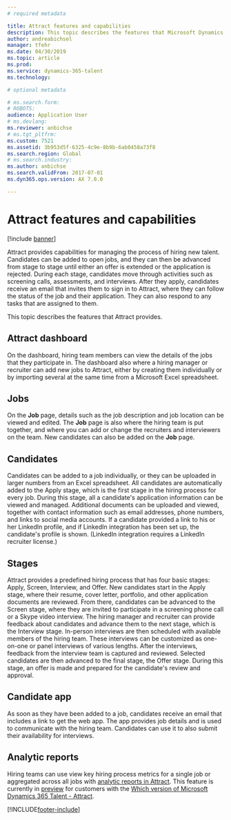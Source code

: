 ```yaml
---
# required metadata

title: Attract features and capabilities
description: This topic describes the features that Microsoft Dynamics 365 Talent - Attract provides for managing the process of hiring new talent.
author: andreabichsel
manager: tfehr
ms.date: 04/30/2019
ms.topic: article
ms.prod: 
ms.service: dynamics-365-talent
ms.technology: 

# optional metadata

# ms.search.form: 
# ROBOTS: 
audience: Application User
# ms.devlang: 
ms.reviewer: anbichse
# ms.tgt_pltfrm: 
ms.custom: 7521
ms.assetid: 3b953d5f-6325-4c9e-8b9b-6ab0458a73f8
ms.search.region: Global
# ms.search.industry: 
ms.author: anbichse
ms.search.validFrom: 2017-07-01
ms.dyn365.ops.version: AX 7.0.0

---
```

# Attract features and capabilities

[!include [banner](includes/banner.md)]

Attract provides capabilities for managing the process of hiring new talent. Candidates can be added to open jobs, and they can then be advanced from stage to stage until either an offer is extended or the application is rejected. During each stage, candidates move through activities such as screening calls, assessments, and interviews. After they apply, candidates receive an email that invites them to sign in to Attract, where they can follow the status of the job and their application. They can also respond to any tasks that are assigned to them.

This topic describes the features that Attract provides.

## Attract dashboard
On the dashboard, hiring team members can view the details of the jobs that they participate in. The dashboard also where a hiring manager or recruiter can add new jobs to Attract, either by creating them individually or by importing several at the same time from a Microsoft Excel spreadsheet.

## Jobs
On the **Job** page, details such as the job description and job location can be viewed and edited. The **Job** page is also where the hiring team is put together, and where you can add or change the recruiters and interviewers on the team. New candidates can also be added on the **Job** page.

## Candidates
Candidates can be added to a job individually, or they can be uploaded in larger numbers from an Excel spreadsheet. All candidates are automatically added to the Apply stage, which is the first stage in the hiring process for every job. During this stage, all a candidate's application information can be viewed and managed. Additional documents can be uploaded and viewed, together with contact information such as email addresses, phone numbers, and links to social media accounts. If a candidate provided a link to his or her LinkedIn profile, and if LinkedIn integration has been set up, the candidate's profile is shown. (LinkedIn integration requires a LinkedIn recruiter license.)

## Stages
Attract provides a predefined hiring process that has four basic stages: Apply, Screen, Interview, and Offer. New candidates start in the Apply stage, where their resume, cover letter, portfolio, and other application documents are reviewed. From there, candidates can be advanced to the Screen stage, where they are invited to participate in a screening phone call or a Skype video interview. The hiring manager and recruiter can provide feedback about candidates and advance them to the next stage, which is the Interview stage. In-person interviews are then scheduled with available members of the hiring team. These interviews can be customized as one-on-one or panel interviews of various lengths. After the interviews, feedback from the interview team is captured and reviewed. Selected candidates are then advanced to the final stage, the Offer stage. During this stage, an offer is made and prepared for the candidate's review and approval.

## Candidate app
As soon as they have been added to a job, candidates receive an email that includes a link to get the web app. The app provides job details and is used to communicate with the hiring team. Candidates can use it to also submit their availability for interviews.

## Analytic reports
Hiring teams can use view key hiring process metrics for a single job or aggregated across all jobs with [analytic reports in Attract](analytic-reports.md). This feature is currently in [preview](access-preview-feature.md) for customers with the [Which version of Microsoft Dynamics 365 Talent - Attract](attract-comprehensive-hiring.md).


[!INCLUDE[footer-include](../includes/footer-banner.md)]
